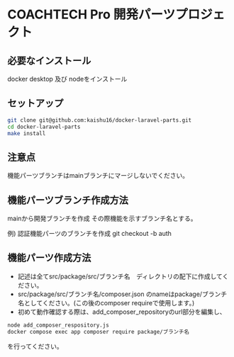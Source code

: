 # COACHTECH Pro 開発パーツプロジェクト

## 必要なインストール
docker desktop 及び nodeをインストール

## セットアップ
```bash
git clone git@github.com:kaishu16/docker-laravel-parts.git
cd docker-laravel-parts
make install
```

## 注意点
機能パーツブランチはmainブランチにマージしないでください。

## 機能パーツブランチ作成方法
mainから開発ブランチを作成
その際機能を示すブランチ名とする。

例) 認証機能パーツのブランチを作成
git checkout -b auth

## 機能パーツ作成方法
- 記述は全てsrc/package/src/ブランチ名　ディレクトリの配下に作成してください。
- src/package/src/ブランチ名/composer.json のnameはpackage/ブランチ名としてください。(この後のcomposer requireで使用します。)
- 初めて動作確認する際は、add_composer_repositoryのurl部分を編集し、
```bash
node add_composer_respository.js
docker compose exec app composer require package/ブランチ名
```
を行ってください。



